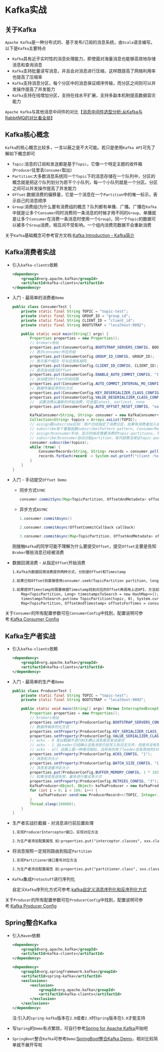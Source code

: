# Kafka实战



## 关于Kafka

`Apache Kafka`是一种分布式的、基于发布/订阅的消息系统，由`Scala`语言编写。以下是`Kafka`主要特点

- `Kafka`具有近乎实时性的消息处理能力，即使面对海量消息也能够高效地存储消息和查询消息
- `Kafka`支持批量读写消息，并且会对消息进行压缩，这样既提高了网络利用率也提高了压缩率
- `Kafka`支持消息分区，每个分区中的消息保证顺序传输，而分区之间则可以并发操作提高了并发能力
- `Kafka`支持在线增加分区，支持在线水平扩展，支持多副本机制提高数据容灾能力

`Apache Kafka`与其他消息中间件的对比【[消息中间件选型分析:从Kafka与RabbitMQ的对比看全局](https://www.infoq.cn/article/kafka-vs-rabbitmq?utm_source=infoq&utm_medium=popular_widget&utm_campaign=popular_content_list&utm_content=homepage)】

## Kafka核心概念

`Kafka`的核心概念比较多，一言以蔽之是不大可能。若只是使用`Kafka API`可先了解如下概念即可

- `Topic`:消息的订阅和发送都是基于`Topic`，它像一个特定主题的收件箱(`Producer`往里丢`Consumer`取出)
- `Partition`:大多数消息系统同一个`Topic`下的消息存储在一个队列中，分区的概念就是把这个队列划分为若干个小队列，每一个小队列就是一个分区。分区之间可以并发操作提高了并发能力
- `Offset`:数据消费的偏移量，它是一个消息在一个`Partition`中的唯一标示，表示自己的消息顺序
- `Group`:消费组(为什么要有消费组的概念？队列都有单播、广播。广播在`Kafka`中就是让多个`Consumer`同时消费同一条消息的时候才用不同的`Group`、单播就是让多个`Consumer`在消费一条消息时使用一个`Group`)，同一个`Topic`的数据可以被多个`Group`消费，相互间不受影响。一个组内消费完数据不会重新消费

关于`Kafka`基础概念可参考官方文档:[Kafka Introduction - Kafka简介](http://kafka.apache.org/intro.html)

## Kafka消费者实战

- 引入`kafka-clients`依赖

  ```xml
  <dependency>
      <groupId>org.apache.kafka</groupId>
      <artifactId>kafka-clients</artifactId>
  </dependency>
  ```

- 入门 - 最简单的消费者`Demo`

  ```java
  public class ConsumerTest {
      private static final String TOPIC = "topic-test";
      private static final String GROUP_ID = "group_id";
      private static final String CLIENT_ID = "client_id";
      private static final String BOOTSTRAP = "localhost:9092";
  
      public static void main(String[] args) {
          Properties properties = new Properties();
          // brokers地址
          properties.put(ConsumerConfig.BOOTSTRAP_SERVERS_CONFIG, BOOTSTRAP);
          // 表示consumer所在的组
          properties.put(ConsumerConfig.GROUP_ID_CONFIG, GROUP_ID);
          // 表示客户端ID 可与应用名相同
          properties.put(ConsumerConfig.CLIENT_ID_CONFIG, CLIENT_ID);
          // 是否自动提交Offset
          properties.put(ConsumerConfig.ENABLE_AUTO_COMMIT_CONFIG, "true");
          // 自动提交Offset时间间隔
          properties.put(ConsumerConfig.AUTO_COMMIT_INTERVAL_MS_CONFIG, "1000");
          // 数据传输反序列化方式
          properties.put(ConsumerConfig.KEY_DESERIALIZER_CLASS_CONFIG, StringDeserializer.class.getName());
          properties.put(ConsumerConfig.VALUE_DESERIALIZER_CLASS_CONFIG, StringDeserializer.class.getName());
          //  设置消费从最新的开始消费，可选值latest, earliest, none
          properties.put(ConsumerConfig.AUTO_OFFSET_RESET_CONFIG, "earliest");
  
          KafkaConsumer<String, String> consumer = new KafkaConsumer<>(properties);
          Collection<String> topics = Arrays.asList(TOPIC);
          // assign跟subscribe区别：用户已经指定了消费分区，如果有消费者加入或退出，assign不会进行reblance
          // subscribe有个重载函数subscribe(Pattern pattern, ConsumerRebalanceListener listener)可用于监听reblance 有兴趣的同学可自行尝试
          // assign为consumer手动、显示的指定需要消费的topic-partitions，不受group.id限制，相当与指定的group无效
          // subscribe为consumer自动分配partition，有内部算法保证topic-partition以最优的方式均匀分配给同group下的不同consumer
          consumer.subscribe(topics);
          while (true) {
              ConsumerRecords<String, String> records = consumer.poll(100);
              records.forEach(record -> System.out.printf("client :%s , topic:%s , parititon :%d ,offset = %d  ,key =%s , value =%s%n", CLIENT_ID, record.topic(), record.partition(), record.offset(), record.key(), record.value()));
          }
      }
  }
  ```

- 入门 - 手动提交`Offset Demo`

  - 同步方式`SYNC`

    ```java
    consumer.commitSync(Map<TopicPartition, OffsetAndMetadata> offsets)
    ```

  - 异步方式`ASYNC`

    ```java
    1.consumer.commitAsync()
        
    2.consumer.commitAsync(OffsetCommitCallback callback)
    
    3.consumer.commitAsync(Map<TopicPartition, OffsetAndMetadata> offsets, callback)
    ```

  刚接触`Kafka`的同学可能不理解为什么要提交`Offset`，提交`Offset`主要是告知`Broker`哪些消息已经被消费

- 数据回溯消费 - 从指定`Offset`开始消费

  ```reStructuredText
  1.Kafka为数据回溯消费提供两种方式，分别是Offset和Timestamp
  
  2.如果已知Offset则直接使用consumer.seek(TopicPartition partition, long offset)指定
  
  3.如果提供Timestamp则需要根据Timestamp找到对应的Offset再调用上述API，方法如下
      Map<TopicPartition, Long> timestampsToSearch = new HashMap<>();
      timestampsToSearch.put(new TopicPartition(topic, 0), System.currentTimeMillis() -10*1000);
      Map<TopicPartition, OffsetAndTimestamp> offsetsForTimes = consumer.offsetsForTimes(timestampsToSearch);
  ```

关于`Consumer`的所有配置参数可在`ConsumerConfig`中找到，配置说明可参考:[Kafka Consumer Config](http://kafka.apache.org/0101/documentation.html#newconsumerconfigs)

## Kafka生产者实战

- 引入`kafka-clients`依赖

  ```xml
  <dependency>
      <groupId>org.apache.kafka</groupId>
      <artifactId>kafka-clients</artifactId>
  </dependency>
  ```

- 入门 - 最简单的生产者`Demo`

  ```java
  public class ProducerTest {
      private static final String TOPIC = "topic-test";
      private static final String BOOTSTRAP = "localhost:9092";
  
      public static void main(String[] args) throws InterruptedException {
          Properties properties = new Properties();
          // brokers地址
          properties.setProperty(ProducerConfig.BOOTSTRAP_SERVERS_CONFIG, BOOTSTRAP);
          // 数据传输序列化方式
          properties.setProperty(ProducerConfig.KEY_SERIALIZER_CLASS_CONFIG, StringSerializer.class.getName());
          properties.setProperty(ProducerConfig.VALUE_SERIALIZER_CLASS_CONFIG, StringSerializer.class.getName());
          // acks - 0 发出数据不进行ACK确认消息是否发送成功
          // acks - 1 当Leader已经确认这条消息已经写入到日志文件，但是并没有等待所有的follower进行数据同步。这钟情况下会有少数情况数据丢失
          // acks - all 这跟上面一种情况相似，当所有的除了leader还有其他的ISR集合中的follower都成功将数据的写入文件。这种情况下数据可靠性最强
          properties.setProperty(ProducerConfig.ACKS_CONFIG, "1");
          // 消息批次大小
          properties.setProperty(ProducerConfig.BATCH_SIZE_CONFIG, "10000");
          // 消息发送缓冲区大小
          properties.put(ProducerConfig.BUFFER_MEMORY_CONFIG, 1 * 1024 * 1024);
          // 如果消息发送失败，最多进行重试多少次
          properties.setProperty(ProducerConfig.RETRIES_CONFIG, "3");
          KafkaProducer<Object, Object> kafkaProducer = new KafkaProducer<>(properties);
          for (int i = 0; i < 100; i++) {
              kafkaProducer.send(new ProducerRecord<>(TOPIC, Integer.toString(i), "message-" + i), (metadata, exception) -> System.out.printf(" msg ==> partition :%d  , offset :%d ,topic :%s , valuesize: %d %n", metadata.partition(), metadata.offset(), metadata.topic(), metadata.serializedValueSize()));
          }
          Thread.sleep(100000);
      }
  }
  ```

- 生产者实战拦截器 - 对消息进行前后置处理

  ```reStructuredText
  1.实现ProducerInterceptor接口，实现对应方法
  
  2.为生产者添加配置属性 如:properties.put("interceptor.classes", xxx.class.getName());
  ```

- 将消息按照一定规则路由到指定`Partition`

  ```reStructuredText
  1.实现Partitioner接口重写对应方法
  
  2.为生产者添加配置属性 如:properties.put("partitioner.class", xxx.class.getName());
  ```

- `Kafka`集成`Protostuff`进行序列化

  自定义`Kafka`序列化方式可参考:[kafka自定义消息序列化和反序列化方式](https://blog.csdn.net/shirukai/article/details/82152172)

关于`Producer`的所有配置参数可在`ProducerConfig`中找到，配置说明可参考:[Kafka Producer Config](http://kafka.apache.org/0101/documentation.html#producerconfigs)

## Spring整合Kafka

- 引入`Maven`依赖

  ```xml
  <dependency>
      <groupId>org.apache.kafka</groupId>
      <artifactId>kafka-clients</artifactId>
  </dependency>
  
  <dependency>
      <groupId>org.springframework.kafka</groupId>
      <artifactId>spring-kafka</artifactId>
      <exclusions>
          <exclusion>
              <groupId>org.apache.kafka</groupId>
              <artifactId>kafka-clients</artifactId>
          </exclusion>
      </exclusions>
  </dependency>
  ```

  注:引入的`spring-kafka`版本在`2.0`或者`2.X`时`Spring`版本在`5.0`才能支持

- 写`Spring`的`Demo`有点繁琐，可自行参考[Spring for Apache Kafka](https://docs.spring.io/spring-kafka/reference/htmlsingle/)开始吧

- `SpringBoot`整合`Kafka`可参考`Demo`:[SpringBoot整合Kafka Demo](https://github.com/lilaizhencn/spring-boot-kafka-demo)，相对比较简单就不展开写啦